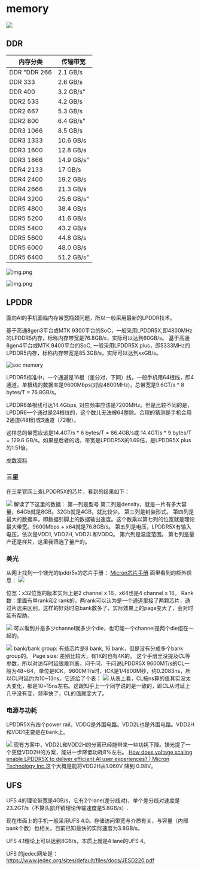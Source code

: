# memory

![](assets/Pasted%20image%2020251024163451.png)

## DDR

| 内存分类            | 	传输带宽      |
|-----------------|------------|
| DDR	"DDR 266    | 2.1 GB/s   |
| DDR 333         | 2.6 GB/s   |
| DDR 400         | 3.2 GB/s"  |
| DDR2 533  | 4.2 GB/s   |
| DDR2 667        | 5.3 GB/s   |
| DDR2 800        | 6.4 GB/s"  |
| DDR3 1066 | 8.5 GB/s   |
| DDR3 1333       | 10.6 GB/s  |
| DDR3 1600       | 12.8 GB/s  |
| DDR3 1866       | 14.9 GB/s" |
| DDR4 2133 | 17 GB/s    |
| DDR4 2400       | 19.2 GB/s  |
| DDR4 2666       | 21.3 GB/s  |
| DDR4 3200       | 25.6 GB/s" |
| DDR5 4800 | 38.4 GB/s  |
| DDR5 5200       | 41.6 GB/s  |
| DDR5 5400       | 43.2 GB/s  |
| DDR5 5600       | 44.8 GB/s  |
| DDR5 6000       | 48.0 GB/s  |
| DDR5 6400       | 51.2 GB/s" |


![img.png](assets/img.png)

![img.png](assets/img1.png)

## LPDDR

面向AI的手机面临内存带宽瓶颈问题，所以一般采用最新的LPDDR技术。

基于高通8gen3平台或MTK 9300平台的SoC，一般采用LPDDR5X,即4800MHz的LPDDR5内存，标称内存带宽是76.8GB/s，实际可以达到60GB/s。
基于高通8gen4平台或MTK 9400平台的SoC, 一般采用LPDDR5X plus，即5333MHz的LPDDR5内存，标称内存带宽是85.3GB/s，实际可以达到xxGB/s。

![soc memory](assets/soc-memory1.png)

LPDDR5标准中，一个通道是16根（差分对，下同）线，一般手机用64根线，即4通道。单根线的数据率是9600Mbps(对应4800MHz)，总带宽是9.6GT/s * 8 bytes/T = 76.8GB/s。

LPDDR6单根线可达14.4Gbps, 对应频率应该是7200MHz。但是比较不同的是，LPDDR6一个通过是24根线的，这个数儿无法被64整除。合理的猜测是手机会用2通道(48根)或3通道（72根）。

这样总的带宽应该是14.4GT/s * 6 bytes/T = 86.4GB/s或 14.4GT/s * 9 bytes/T = 129.6 GB/s。如果是后者的话，带宽是LPDDR5X的1.69倍，是LPDDR5X plus的1.51倍。

[参数资料](https://www.jedec.org/sites/default/files/Brett%20Murdock_FINAL_Mobile_2024.pdf)

### 三星

在三星官网上查LPDDR5X的芯片，看到的结果如下：

![](assets/Pasted%20image%2020251024171641.png)
解读了下这里的数据：
第一列是型号
第二列是density，就是一片有多大容量，64Gb就是8GB。32Gb就是4GB，就比较少。
第三列是封装形式。
第四列是最大的数据率，即数据引脚上的数据输出速度。这个数乘以第七列的位宽就是理论最大带宽。9600Mbps + x64就是76.8GB/s。
第五列是电压，LPDDR5X有输入电压，依次是VDD1, VDD2H, VDD2L和VDDQ。
第六列是温度范围。
第七列是量产还是样片，这里我筛选了量产的。

### 美光

从网上找到一个镁光的lpddr5x的芯片手册：
[Micron芯片手册](assets/Micron_05092023_315b_441b_y4bm_ddp_qdp_8dp_non_aut-3175604.pdf)
面里看到的额外信息：
![](assets/Pasted%20image%2020251024173209.png)

位宽：x32位宽的版本实际上是2 channel x 16，x64也是4 channel x 16。
Rank数：里面有单rank和2 rank的，两rank可以认为是一个通道里接了两颗芯片，通过片选来区别，这样的好处时总bank数多了，实际效果上的page变大了，会对时延有帮助。

![](assets/Pasted%20image%2020251024173535.png)
可以看到并是多少channel就多少个die，也可能一个channel是两个die组在一起的。

![](assets/Pasted%20image%2020251024173858.png)
bank/bank group: 有些芯片是8 bank, 16 bank，但是没有分成多个bank group的。
Page size: 差别比较大，有1K的也有4K的。
这个手册里没提及CL等参数，所以对访存时延很难判断。问千问，千问说LPDDR5X 9600MT/s的CL一般为48~64，单位是tCK，9600MT/s时，tCK是1/4800M秒，约0.2083ns，所以CL时延约为10~13ns。它还给了个表：
![](assets/Pasted%20image%2020251024175124.png)
从表上看，CL按ns算的值其实没太大变化，都是10~15ns左右。这跟知乎上一个同学说的是一致的，即CL从时延上几乎没有变，频率快了，CL的值就变大了。

### 电源与功耗

LPDDR5X有四个power rail。VDDQ是外围电路。VDD2L也是外围电路。VDD2H和VDD1主要是在bank上。

![](assets/Pasted%20image%2020251024175542.png)
现有方案中，VDD2L和VDD2H的分离已经能带来一些功耗下降。镁光提了一个更低VDD2H的方案，能进一步降低功耗8%左右。 [How does voltage scaling enable LPDDR5X to deliver efficient AI user experiences? \| Micron Technology Inc.](https://www.micron.com/about/blog/memory/dram/how-does-voltage-scaling-enable-lpddr5x-to-deliver-efficient-ai-user-experiences)这个大概是能将VDD2H从1.060V 降到 0.98V。

## UFS

UFS 4的理论带宽是4GB/s，它有2个lane(差分线对)，单个差分线对速度是23.2GT/s（不算头部开销理论传输速度是5.8GB/s）.

现在市面上的手机一般采用UFS 4.0。存储访问带宽与介质有关，与容量（内部bank个数）也相关。目前已知最快的实际速度为3.8GB/s。

UFS 4.1理论上可以达到8GB/s，本质上就是4 lane的UFS 4。

UFS 的jedec网址是：https://www.jedec.org/sites/default/files/docs/JESD220.pdf


